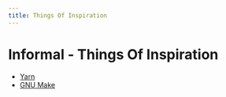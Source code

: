```yaml
---
title: Things Of Inspiration
---
```


# Informal - Things Of Inspiration

- [Yarn](https://yarnpkg.com/en/docs)
- [GNU Make](https://www.gnu.org/software/make/manual/make.html)
